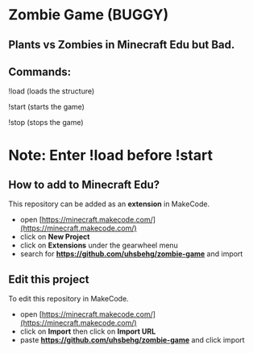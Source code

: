 # Zombie Game (BUGGY)
## Plants vs Zombies in Minecraft Edu but Bad.

## Commands:

!load (loads the structure)

!start (starts the game)

!stop (stops the game)

# Note: Enter !load before !start

## How to add to Minecraft Edu?

This repository can be added as an **extension** in MakeCode.

* open [https://minecraft.makecode.com/](https://minecraft.makecode.com/)
* click on **New Project**
* click on **Extensions** under the gearwheel menu
* search for **https://github.com/uhsbehg/zombie-game** and import

## Edit this project

To edit this repository in MakeCode.

* open [https://minecraft.makecode.com/](https://minecraft.makecode.com/)
* click on **Import** then click on **Import URL**
* paste **https://github.com/uhsbehg/zombie-game** and click import

